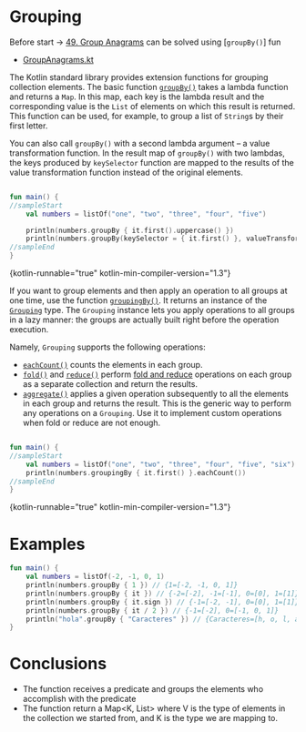 # Grouping

Before start -> [49. Group Anagrams](https://leetcode.com/problems/group-anagrams/)   can be solved using [`groupBy()`] fun

 - [GroupAnagrams.kt](https://github.com/luis-jaramillo-dev/kotlin/blob/main/HackerRank/OneMonthPreparationKit/src/main/kotlin/GroupAnagrams.kt)

The Kotlin standard library provides extension functions for grouping collection elements.
The basic function [`groupBy()`](https://kotlinlang.org/api/latest/jvm/stdlib/kotlin.collections/group-by.html) takes a
lambda function and returns a `Map`. In this map, each key is the lambda result and the corresponding value is the `List`
of elements on which this result is returned. This function can be used, for example, to group a list of `String`s by
their first letter.


You can also call `groupBy()` with a second lambda argument – a value transformation function.
In the result map of `groupBy()` with two lambdas, the keys produced by `keySelector` function are mapped to the results
of the value transformation function instead of the original elements.

```kotlin

fun main() {
//sampleStart
    val numbers = listOf("one", "two", "three", "four", "five")

    println(numbers.groupBy { it.first().uppercase() })
    println(numbers.groupBy(keySelector = { it.first() }, valueTransform = { it.uppercase() }))
//sampleEnd
}
```
{kotlin-runnable="true" kotlin-min-compiler-version="1.3"}

If you want to group elements and then apply an operation to all groups at one time, use the function [`groupingBy()`](https://kotlinlang.org/api/latest/jvm/stdlib/kotlin.collections/grouping-by.html).
It returns an instance of the [`Grouping`](https://kotlinlang.org/api/latest/jvm/stdlib/kotlin.collections/-grouping/index.html)
type. The `Grouping` instance lets you apply operations to all groups in a lazy manner: the groups are actually built
right before the operation execution.

Namely, `Grouping` supports the following operations:

* [`eachCount()`](https://kotlinlang.org/api/latest/jvm/stdlib/kotlin.collections/each-count.html) counts the elements in each group.
* [`fold()`](https://kotlinlang.org/api/latest/jvm/stdlib/kotlin.collections/fold.html) and [`reduce()`](https://kotlinlang.org/api/latest/jvm/stdlib/kotlin.collections/reduce.html)
  perform [fold and reduce](collection-aggregate.md#fold-and-reduce) operations on each group as a separate collection
  and return the results.
* [`aggregate()`](https://kotlinlang.org/api/latest/jvm/stdlib/kotlin.collections/aggregate.html) applies a given operation
  subsequently to all the elements in each group and returns the result.
  This is the generic way to perform any operations on a `Grouping`. Use it to implement custom operations when fold or reduce are not enough.

```kotlin

fun main() {
//sampleStart
    val numbers = listOf("one", "two", "three", "four", "five", "six")
    println(numbers.groupingBy { it.first() }.eachCount())
//sampleEnd
}
```
{kotlin-runnable="true" kotlin-min-compiler-version="1.3"}

# Examples
```kotlin
fun main() {
    val numbers = listOf(-2, -1, 0, 1)
    println(numbers.groupBy { 1 }) // {1=[-2, -1, 0, 1]}
    println(numbers.groupBy { it }) // {-2=[-2], -1=[-1], 0=[0], 1=[1]}
    println(numbers.groupBy { it.sign }) // {-1=[-2, -1], 0=[0], 1=[1]}
    println(numbers.groupBy { it / 2 }) // {-1=[-2], 0=[-1, 0, 1]}
    println("hola".groupBy { "Caracteres" }) // {Caracteres=[h, o, l, a]}
}
```
# Conclusions

- The function receives a predicate and groups the elements who accomplish with the predicate
- The function return a  Map<K, List<V>> where V is the type of elements in the collection we started from, and K is the type we are mapping to.